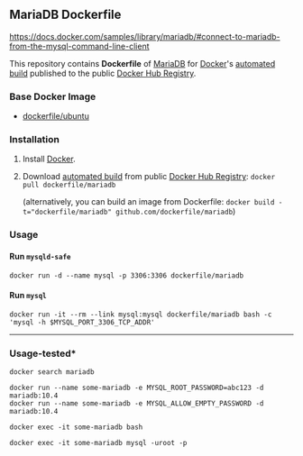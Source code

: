 ## MariaDB Dockerfile

https://docs.docker.com/samples/library/mariadb/#connect-to-mariadb-from-the-mysql-command-line-client


This repository contains **Dockerfile** of [MariaDB](https://mariadb.org/) for [Docker](https://www.docker.com/)'s [automated build](https://registry.hub.docker.com/u/dockerfile/mariadb/) published to the public [Docker Hub Registry](https://registry.hub.docker.com/).


### Base Docker Image

* [dockerfile/ubuntu](http://dockerfile.github.io/#/ubuntu)


### Installation

1. Install [Docker](https://www.docker.com/).

2. Download [automated build](https://registry.hub.docker.com/u/dockerfile/mariadb/) from public [Docker Hub Registry](https://registry.hub.docker.com/): `docker pull dockerfile/mariadb`

   (alternatively, you can build an image from Dockerfile: `docker build -t="dockerfile/mariadb" github.com/dockerfile/mariadb`)


### Usage

#### Run `mysqld-safe`

    docker run -d --name mysql -p 3306:3306 dockerfile/mariadb

#### Run `mysql`

    docker run -it --rm --link mysql:mysql dockerfile/mariadb bash -c 'mysql -h $MYSQL_PORT_3306_TCP_ADDR'
    
    
 ----------------------------------------
 
### Usage-tested*

```
docker search mariadb
```
```
docker run --name some-mariadb -e MYSQL_ROOT_PASSWORD=abc123 -d mariadb:10.4
docker run --name some-mariadb -e MYSQL_ALLOW_EMPTY_PASSWORD -d mariadb:10.4
   ```
   ```
   docker exec -it some-mariadb bash
   ```
   ```
   docker exec -it some-mariadb mysql -uroot -p
```
